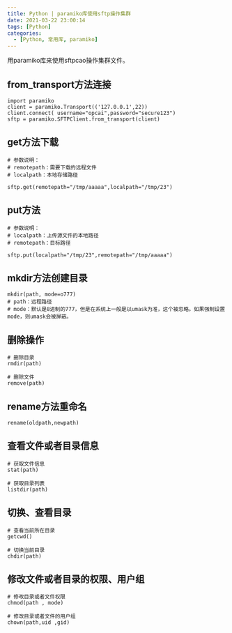 ```yaml
---
title: Python | paramiko库使用sftp操作集群
date: 2021-03-22 23:00:14
tags: [Python]
categories: 
  - [Python, 常用库, paramiko]
---
```


用paramiko库来使用sftpcao操作集群文件。

<!-- more -->

## from_transport方法连接

```
import paramiko
client = paramiko.Transport(('127.0.0.1',22))
client.connect( username="opcai",password="secure123")
sftp = paramiko.SFTPClient.from_transport(client)
```

## get方法下载

```
# 参数说明：
# remotepath：需要下载的远程文件
# localpath：本地存储路径

sftp.get(remotepath="/tmp/aaaaa",localpath="/tmp/23")
```

## put方法

```
# 参数说明：
# localpath：上传源文件的本地路径
# remotepath：目标路径

sftp.put(localpath="/tmp/23",remotepath="/tmp/aaaaa")
```

## mkdir方法创建目录

```
mkdir(path, mode=o777)
# path：远程路径
# mode：默认是8进制的777，但是在系统上一般是以umask为准，这个被忽略。如果强制设置mode，则umask会被屏蔽。
```

## 删除操作

```
# 删除目录
rmdir(path)

# 删除文件
remove(path)
```

## rename方法重命名

```
rename(oldpath,newpath)
```

## 查看文件或者目录信息

```
# 获取文件信息
stat(path)

# 获取目录列表
listdir(path)
```

## 切换、查看目录

```
# 查看当前所在目录
getcwd()

# 切换当前目录
chdir(path)
```

## 修改文件或者目录的权限、用户组

```
# 修改目录或者文件权限
chmod(path , mode)

# 修改目录或者文件的用户组
chown(path,uid ,gid)
```